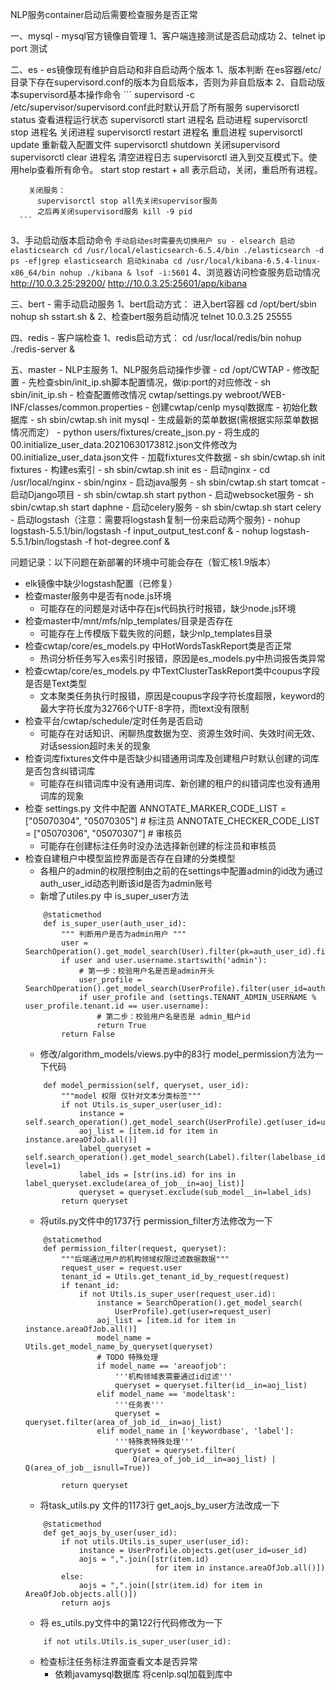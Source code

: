 NLP服务container启动后需要检查服务是否正常

一、mysql - mysql官方镜像自管理
    1、客户端连接测试是否启动成功
    2、telnet ip port 测试
  
二、es - es镜像现有维护自启动和非自启动两个版本
  1、版本判断
      在es容器/etc/目录下存在supervisord.conf的版本为自启版本，否则为非自启版本
  2、自启动版本supervisord基本操作命令
      ```
        supervisord -c /etc/supervisor/supervisord.conf此时默认开启了所有服务
        supervisorctl status 查看进程运行状态
        supervisorctl start 进程名 启动进程
        supervisorctl stop 进程名 关闭进程
        supervisorctl restart 进程名 重启进程
        supervisorctl update 重新载入配置文件
        supervisorctl shutdown 关闭supervisord
        supervisorctl clear 进程名 清空进程日志
        supervisorctl 进入到交互模式下。使用help查看所有命令。
        start stop restart + all 表示启动，关闭，重启所有进程。

        关闭服务：
          supervisorctl stop all先关闭supervisor服务
          之后再关闭supervisord服务 kill -9 pid
      ```
  3、手动启动版本启动命令
      ```
      手动启动es时需要先切换用户 su - elsearch
      启动elasticsearch
        cd /usr/local/elasticsearch-6.5.4/bin
        ./elasticsearch -d
        ps -ef|grep elasticsearch
      启动kinaba
        cd /usr/local/kibana-6.5.4-linux-x86_64/bin
        nohup ./kibana &
        lsof -i:5601
      ```
  4、浏览器访问检查服务启动情况
      http://10.0.3.25:29200/
      http://10.0.3.25:25601/app/kibana 
      
三、bert - 需手动启动服务
    1、bert启动方式：
      进入bert容器 
      cd /opt/bert/sbin 
      nohup sh sstart.sh &
    2、检查bert服务启动情况
      telnet 10.0.3.25 25555


四、redis - 客户端检查
  1、redis启动方式：
    cd /usr/local/redis/bin
    nohup ./redis-server &

五、master - NLP主服务
  1、NLP服务启动操作步骤
    - cd /opt/CWTAP
    - 修改配置 
        - 先检查sbin/init_ip.sh脚本配置情况，做ip:port的对应修改
        - sh sbin/init_ip.sh 
    - 检查配置修改情况 
        cwtap/settings.py
        webroot/WEB-INF/classes/common.properties
    - 创建cwtap/cenlp mysql数据库
    - 初始化数据库
        - sh sbin/cwtap.sh init mysql 
    - 生成最新的菜单数据(需根据实际菜单数据情况而定）
        - python users/fixtures/create_json.py
        - 将生成的00.initialize_user_data.20210630173812.json文件修改为00.initialize_user_data.json文件
    - 加载fixtures文件数据
         - sh sbin/cwtap.sh init fixtures
    - 构建es索引
        - sh sbin/cwtap.sh init es 
    - 启动nginx
        - cd /usr/local/nginx
        - sbin/nginx
    - 启动java服务
        - sh sbin/cwtap.sh start tomcat
    - 启动Django项目
        - sh sbin/cwtap.sh start python
    - 启动websocket服务
        - sh sbin/cwtap.sh start daphne
    - 启动celery服务
        - sh sbin/cwtap.sh start celery
    - 启动logstash（注意：需要将logstash复制一份来启动两个服务)
        - nohup logstash-5.5.1/bin/logstash -f input_output_test.conf &
        - nohup logstash-5.5.1/bin/logstash -f hot-degree.conf &
  
问题记录：以下问题在新部署的环境中可能会存在（智汇核1.9版本）
  - elk镜像中缺少logstash配置（已修复）
  - 检查master服务中是否有node.js环境
    * 可能存在的问题是对话中存在js代码执行时报错，缺少node.js环境
  - 检查master中/mnt/mfs/nlp_templates/目录是否存在
    * 可能存在上传模版下载失败的问题，缺少nlp_templates目录
  - 检查cwtap/core/es_models.py 中HotWordsTaskReport类是否正常
    * 热词分析任务写入es索引时报错，原因是es_models.py中热词报告类异常
  - 检查cwtap/core/es_models.py 中TextClusterTaskReport类中coupus字段是否是Text类型
    * 文本聚类任务执行时报错，原因是coupus字段字符长度超限，keyword的最大字符长度为32766个UTF-8字符，而text没有限制
  - 检查平台/cwtap/schedule/定时任务是否启动
    * 可能存在对话知识、闲聊热度数据为空、资源生效时间、失效时间无效、对话session超时未关的现象
  - 检查词库fixtures文件中是否缺少纠错通用词库及创建租户时默认创建的词库是否包含纠错词库
    * 可能存在纠错词库中没有通用词库、新创建的租户的纠错词库也没有通用词库的现象
  - 检查 settings.py 文件中配置
    ANNOTATE_MARKER_CODE_LIST = ["05070304", "05070305"]  # 标注员
    ANNOTATE_CHECKER_CODE_LIST = ["05070306", "05070307"]  # 审核员
    * 可能存在创建标注任务时没办法选择新创建的标注员和审核员
  - 检查自建租户中模型监控界面是否存在自建的分类模型
    * 各租户的admin的权限控制由之前的在settings中配置admin的id改为通过auth_user_id动态判断该id是否为admin账号
    * 新增了utiles.py 中 is_super_user方法
    ```
        @staticmethod
        def is_super_user(auth_user_id):
            """ 判断用户是否为admin用户 """
            user = SearchOperation().get_model_search(User).filter(pk=auth_user_id).first()
            if user and user.username.startswith('admin'):
                # 第一步：校验用户名是否是admin开头
                user_profile = SearchOperation().get_model_search(UserProfile).filter(user_id=auth_user_id).first()
                if user_profile and (settings.TENANT_ADMIN_USERNAME % user_profile.tenant.id == user.username):
                    # 第二步：校验用户名是否是 admin_租户id
                    return True
            return False
    ```
    * 修改/algorithm_models/views.py中的83行 model_permission方法为一下代码
    ```
        def model_permission(self, queryset, user_id):
            """model 权限 仅针对文本分类标签"""
            if not Utils.is_super_user(user_id):
                instance = self.search_operation().get_model_search(UserProfile).get(user_id=user_id)
                aoj_list = [item.id for item in instance.areaOfJob.all()]
                label_queryset = self.search_operation().get_model_search(Label).filter(labelbase_id=1, level=1)
                label_ids = [str(ins.id) for ins in label_queryset.exclude(area_of_job__in=aoj_list)]
                queryset = queryset.exclude(sub_model__in=label_ids)
            return queryset

    ```
    * 将utils.py文件中的1737行 permission_filter方法修改为一下
    ```
        @staticmethod
        def permission_filter(request, queryset):
            """后端通过用户的机构领域权限过滤数据数据"""
            request_user = request.user
            tenant_id = Utils.get_tenant_id_by_request(request)
            if tenant_id:
                if not Utils.is_super_user(request_user.id):
                    instance = SearchOperation().get_model_search(
                        UserProfile).get(user=request_user)
                    aoj_list = [item.id for item in instance.areaOfJob.all()]
                    model_name = Utils.get_model_name_by_queryset(queryset)
                    # TODO 特殊处理
                    if model_name == 'areaofjob':
                        '''机构领域表需要通过id过滤'''
                        queryset = queryset.filter(id__in=aoj_list)
                    elif model_name == 'modeltask':
                        '''任务表'''
                        queryset = queryset.filter(area_of_job_id__in=aoj_list)
                    elif model_name in ['keywordbase', 'label']:
                        '''特殊表特殊处理'''
                        queryset = queryset.filter(
                            Q(area_of_job_id__in=aoj_list) | Q(area_of_job__isnull=True))

            return queryset
    ```
    * 将task_utils.py 文件的1173行 get_aojs_by_user方法改成一下
    ```
        @staticmethod
        def get_aojs_by_user(user_id):
            if not utils.Utils.is_super_user(user_id):
                instance = UserProfile.objects.get(user_id=user_id)
                aojs = ",".join([str(item.id)
                                 for item in instance.areaOfJob.all()])
            else:
                aojs = ",".join([str(item.id) for item in AreaOfJob.objects.all()])
            return aojs    
    ```
    * 将 es_utils.py文件中的第122行代码修改为一下
    ```
        if not utils.Utils.is_super_user(user_id):

    ```
    - 检查标注任务标注界面查看文本是否异常
       * 依赖javamysql数据库 将cenlp.sql加载到库中
